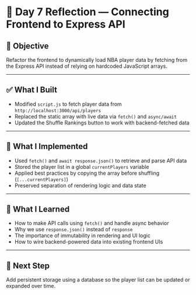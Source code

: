 # 🏀 Day 7 Reflection — Connecting Frontend to Express API

## 🎯 Objective
Refactor the frontend to dynamically load NBA player data by fetching from the Express API instead of relying on hardcoded JavaScript arrays.

---

## ✅ What I Built
- Modified `script.js` to fetch player data from `http://localhost:3000/api/players`
- Replaced the static array with live data via `fetch()` and `async/await`
- Updated the Shuffle Rankings button to work with backend-fetched data

---

## 🔧 What I Implemented
- Used `fetch()` and `await response.json()` to retrieve and parse API data
- Stored the player list in a global `currentPlayers` variable
- Applied best practices by copying the array before shuffling (`[...currentPlayers]`)
- Preserved separation of rendering logic and data state

---

## 🧠 What I Learned
- How to make API calls using `fetch()` and handle async behavior
- Why we use `response.json()` instead of `response`
- The importance of immutability in rendering and UI logic
- How to wire backend-powered data into existing frontend UIs

---

## 🔗 Next Step
Add persistent storage using a database so the player list can be updated or expanded over time.
